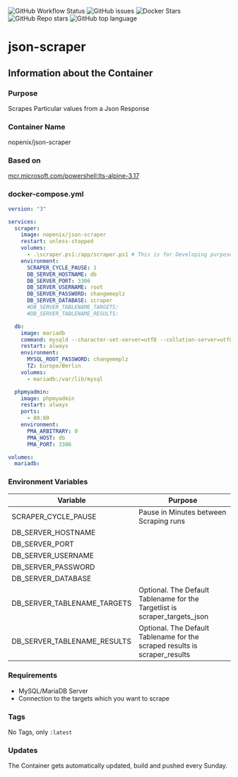 

![GitHub Workflow Status](https://img.shields.io/github/actions/workflow/status/NopeNix/json-scraper/Build%20and%20Push%20to%20Docker%20Hub.yml?label=Build%20and%20Push%20to%20Docker%20Hub)
![GitHub issues](https://img.shields.io/github/issues-raw/NopeNix/json-scraper)
![Docker Stars](https://img.shields.io/docker/stars/nopenix/json-scraper)
![GitHub Repo stars](https://img.shields.io/github/stars/NopeNix/json-scraper?label=GitHub%20Stars)
![GitHub top language](https://img.shields.io/github/languages/top/NopeNix/json-scraper)

# json-scraper
## Information about the Container
### Purpose
Scrapes Particular values from a Json Response
### Container Name
nopenix/json-scraper
### Based on
[mcr.microsoft.com/powershell:lts-alpine-3.17](https://hub.docker.com/_/microsoft-powershell)

### docker-compose.yml
```yml
version: "3"

services:
  scraper:
    image: nopenix/json-scraper
    restart: unless-stopped
    volumes: 
      - .\scraper.ps1:/app/scraper.ps1 # This is for Developing purpose! please comment this out in productive envoronments
    environment:
      SCRAPER_CYCLE_PAUSE: 1
      DB_SERVER_HOSTNAME: db
      DB_SERVER_PORT: 3306
      DB_SERVER_USERNAME: root
      DB_SERVER_PASSWORD: changemeplz
      DB_SERVER_DATABASE: scraper
      #DB_SERVER_TABLENAME_TARGETS: 
      #DB_SERVER_TABLENAME_RESULTS:  

  db:
    image: mariadb
    command: mysqld --character-set-server=utf8 --collation-server=utf8_unicode_ci
    restart: always
    environment:
      MYSQL_ROOT_PASSWORD: changemeplz
      TZ: Europe/Berlin
    volumes:
      - mariadb:/var/lib/mysql

  phpmyadmin:
    image: phpmyadmin
    restart: always
    ports:
      - 80:80
    environment:
      PMA_ARBITRARY: 0
      PMA_HOST: db
      PMA_PORT: 3306

volumes:
  mariadb:
```
### Environment Variables
| Variable | Purpose |
| -------- | ------- |
| SCRAPER_CYCLE_PAUSE | Pause in Minutes between Scraping runs |
| DB_SERVER_HOSTNAME | |
| DB_SERVER_PORT | |
| DB_SERVER_USERNAME | |
| DB_SERVER_PASSWORD | |
| DB_SERVER_DATABASE | |
| DB_SERVER_TABLENAME_TARGETS | Optional. The Default Tablename for the Targetlist is scraper_targets_json |
| DB_SERVER_TABLENAME_RESULTS | Optional. The Default Tablename for the scraped results is scraper_results |
### Requirements
* MySQL/MariaDB Server
* Connection to the targets which you want to scrape
### Tags
No Tags, only `:latest`
### Updates
The Container gets automatically updated, build and pushed every Sunday.
